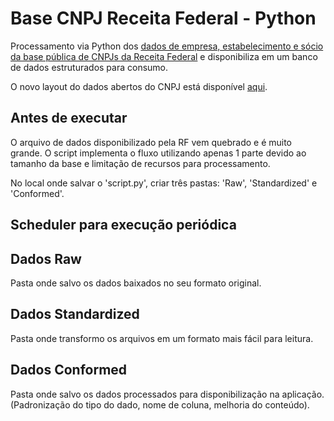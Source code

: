 # Base CNPJ Receita Federal - Python

Processamento via Python dos [dados de empresa, estabelecimento e sócio da base pública de CNPJs da Receita Federal](https://www.gov.br/receitafederal/pt-br/assuntos/orientacao-tributaria/cadastros/consultas/dados-publicos-cnpj) e disponibiliza em um banco de dados estruturados para consumo.

O novo layout do dados abertos do CNPJ  está disponível [aqui](https://www.gov.br/receitafederal/pt-br/assuntos/orientacao-tributaria/cadastros/consultas/arquivos/novolayoutdosdadosabertosdocnpj-dez2021.pdf).


## Antes de executar
O arquivo de dados disponibilizado pela RF vem quebrado e é muito grande. O script implementa o fluxo utilizando apenas 1 parte devido ao tamanho da base e limitação de recursos para processamento.

No local onde salvar o 'script.py', criar três pastas: 'Raw', 'Standardized' e 'Conformed'.


## Scheduler para execução periódica


## Dados Raw
Pasta onde salvo os dados baixados no seu formato original.

## Dados Standardized
Pasta onde transformo os arquivos em um formato mais fácil para leitura.

## Dados Conformed
Pasta onde salvo os dados processados para disponibilização na aplicação.
(Padronização do tipo do dado, nome de coluna, melhoria do conteúdo).
